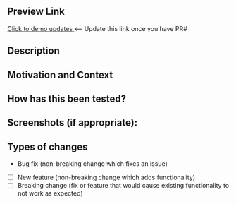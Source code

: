 <!--- Provide a general summary of your changes in the Title above -->

## Preview Link
<!--- Come back and edit this link after saving the PR -->
<!--- Replace 1234 with this PR's actual number  -->
<a width="50" href="https://deploy-preview-1234--health-equity-tracker.netlify.app/">
  <img src="https://healthequitytracker.org/img/graphics/het-share.png" alt="" /><br />
Click to demo updates </a><-- Update this link once you have PR# 

## Description
<!--- Describe your changes in detail -->

## Motivation and Context
<!--- Why is this change required? What problem does it solve? -->
<!--- If it fixes an open issue, please link to the issue here. -->
<!--- use keywords (eg "closes #144" or "fixes #4323") -->

## How has this been tested?
<!--- Please describe in detail how you tested your changes. -->
<!--- Include details of your testing environment, tests ran to see how -->
<!--- your change affects other areas of the code, etc. -->

## Screenshots (if appropriate):

## Types of changes
<!--- What types of changes does your code introduce? Leave all that apply: -->
- Bug fix (non-breaking change which fixes an issue)
- [ ] New feature (non-breaking change which adds functionality)
- [ ] Breaking change (fix or feature that would cause existing functionality to not work as expected)
